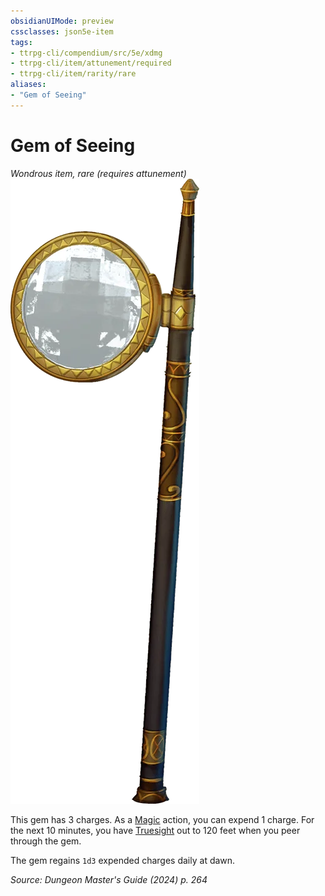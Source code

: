 ```yaml
---
obsidianUIMode: preview
cssclasses: json5e-item
tags:
- ttrpg-cli/compendium/src/5e/xdmg
- ttrpg-cli/item/attunement/required
- ttrpg-cli/item/rarity/rare
aliases: 
- "Gem of Seeing"
---
```

# Gem of Seeing
*Wondrous item, rare (requires attunement)*  
![](3-Mechanics/CLI/items/img/gem-of-seeing.webp#right)


This gem has 3 charges. As a [Magic](3-Mechanics/CLI/rules/actions.md#Magic) action, you can expend 1 charge. For the next 10 minutes, you have [Truesight](3-Mechanics/CLI/rules/senses.md#Truesight) out to 120 feet when you peer through the gem.

The gem regains `1d3` expended charges daily at dawn.

*Source: Dungeon Master's Guide (2024) p. 264*